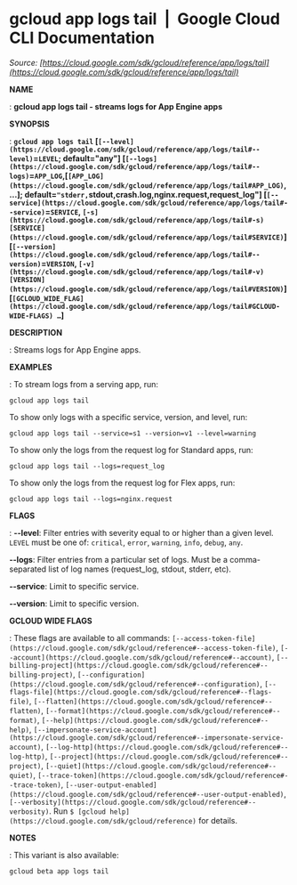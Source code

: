 # gcloud app logs tail  |  Google Cloud CLI Documentation

*Source: [https://cloud.google.com/sdk/gcloud/reference/app/logs/tail](https://cloud.google.com/sdk/gcloud/reference/app/logs/tail)*

**NAME**

: **gcloud app logs tail - streams logs for App Engine apps**

**SYNOPSIS**

: **`gcloud app logs tail` [`[--level](https://cloud.google.com/sdk/gcloud/reference/app/logs/tail#--level)`=`LEVEL`; default="any"] [`[--logs](https://cloud.google.com/sdk/gcloud/reference/app/logs/tail#--logs)`=`APP_LOG`,[`[APP_LOG](https://cloud.google.com/sdk/gcloud/reference/app/logs/tail#APP_LOG)`,…]; default=`"stderr,`stdout,crash.log,nginx.request,request_log"] [`[--service](https://cloud.google.com/sdk/gcloud/reference/app/logs/tail#--service)`=`SERVICE`, `[-s](https://cloud.google.com/sdk/gcloud/reference/app/logs/tail#-s)` `[SERVICE](https://cloud.google.com/sdk/gcloud/reference/app/logs/tail#SERVICE)`] [`[--version](https://cloud.google.com/sdk/gcloud/reference/app/logs/tail#--version)`=`VERSION`, `[-v](https://cloud.google.com/sdk/gcloud/reference/app/logs/tail#-v)` `[VERSION](https://cloud.google.com/sdk/gcloud/reference/app/logs/tail#VERSION)`] [`[GCLOUD_WIDE_FLAG](https://cloud.google.com/sdk/gcloud/reference/app/logs/tail#GCLOUD-WIDE-FLAGS) …`]**

**DESCRIPTION**

: Streams logs for App Engine apps.

**EXAMPLES**

: To stream logs from a serving app, run:

```
gcloud app logs tail
```

To show only logs with a specific service, version, and level, run:

```
gcloud app logs tail --service=s1 --version=v1 --level=warning
```

To show only the logs from the request log for Standard apps, run:

```
gcloud app logs tail --logs=request_log
```

To show only the logs from the request log for Flex apps, run:

```
gcloud app logs tail --logs=nginx.request
```

**FLAGS**

: **--level**:
Filter entries with severity equal to or higher than a given level.
`LEVEL` must be one of: `critical`,
`error`, `warning`, `info`, `debug`,
`any`.

**--logs**:
Filter entries from a particular set of logs. Must be a comma-separated list of
log names (request_log, stdout, stderr, etc).

**--service**:
Limit to specific service.

**--version**:
Limit to specific version.

**GCLOUD WIDE FLAGS**

: These flags are available to all commands: `[--access-token-file](https://cloud.google.com/sdk/gcloud/reference#--access-token-file)`,
`[--account](https://cloud.google.com/sdk/gcloud/reference#--account)`, `[--billing-project](https://cloud.google.com/sdk/gcloud/reference#--billing-project)`,
`[--configuration](https://cloud.google.com/sdk/gcloud/reference#--configuration)`,
`[--flags-file](https://cloud.google.com/sdk/gcloud/reference#--flags-file)`,
`[--flatten](https://cloud.google.com/sdk/gcloud/reference#--flatten)`, `[--format](https://cloud.google.com/sdk/gcloud/reference#--format)`, `[--help](https://cloud.google.com/sdk/gcloud/reference#--help)`, `[--impersonate-service-account](https://cloud.google.com/sdk/gcloud/reference#--impersonate-service-account)`,
`[--log-http](https://cloud.google.com/sdk/gcloud/reference#--log-http)`,
`[--project](https://cloud.google.com/sdk/gcloud/reference#--project)`, `[--quiet](https://cloud.google.com/sdk/gcloud/reference#--quiet)`, `[--trace-token](https://cloud.google.com/sdk/gcloud/reference#--trace-token)`, `[--user-output-enabled](https://cloud.google.com/sdk/gcloud/reference#--user-output-enabled)`,
`[--verbosity](https://cloud.google.com/sdk/gcloud/reference#--verbosity)`.
Run `$ [gcloud help](https://cloud.google.com/sdk/gcloud/reference)` for details.

**NOTES**

: This variant is also available:

```
gcloud beta app logs tail
```